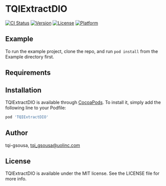 # TQIExtractDIO

[![CI Status](https://img.shields.io/travis/tqi-gsousa/TQIExtractDIO.svg?style=flat)](https://travis-ci.org/tqi-gsousa/TQIExtractDIO)
[![Version](https://img.shields.io/cocoapods/v/TQIExtractDIO.svg?style=flat)](https://cocoapods.org/pods/TQIExtractDIO)
[![License](https://img.shields.io/cocoapods/l/TQIExtractDIO.svg?style=flat)](https://cocoapods.org/pods/TQIExtractDIO)
[![Platform](https://img.shields.io/cocoapods/p/TQIExtractDIO.svg?style=flat)](https://cocoapods.org/pods/TQIExtractDIO)

## Example

To run the example project, clone the repo, and run `pod install` from the Example directory first.

## Requirements

## Installation

TQIExtractDIO is available through [CocoaPods](https://cocoapods.org). To install
it, simply add the following line to your Podfile:

```ruby
pod 'TQIExtractDIO'
```

## Author

tqi-gsousa, tqi_gsousa@uolinc.com

## License

TQIExtractDIO is available under the MIT license. See the LICENSE file for more info.
